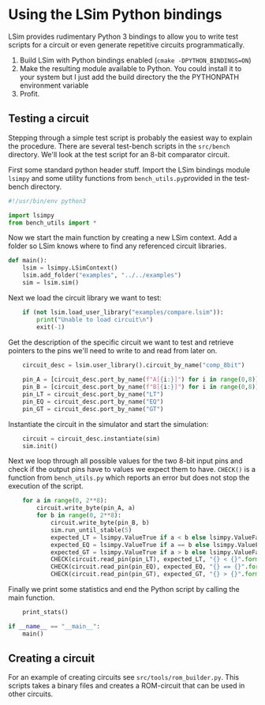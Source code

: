 # Using the LSim Python bindings

LSim provides rudimentary Python 3 bindings to allow you to write test scripts for a circuit or even generate repetitive circuits programmatically.

1. Build LSim with Python bindings enabled (`cmake -DPYTHON_BINDINGS=ON`)
2. Make the resulting module available to Python. You could install it to your system but I just add the build directory the the PYTHONPATH environment variable
3. Profit.

## Testing a circuit
Stepping through a simple test script is probably the easiest way to explain the procedure. There are several test-bench scripts in the `src/bench` directory. We'll look at the test script for an 8-bit comparator circuit.

First some standard python header stuff. Import the LSim bindings module `lsimpy` and some utility functions from `bench_utils.py`provided in the test-bench directory.

```python
#!/usr/bin/env python3

import lsimpy
from bench_utils import *
```

Now we start the main function by creating a new LSim context. Add a folder so LSim knows where to find any referenced circuit libraries.

```python
def main():
    lsim = lsimpy.LSimContext()
    lsim.add_folder("examples", "../../examples")
    sim = lsim.sim()
```

Next we load the circuit library we want to test:

```python
    if (not lsim.load_user_library("examples/compare.lsim")):
        print("Unable to load circuit\n")
        exit(-1)
```

Get the description of the specific circuit we want to test and retrieve pointers to the pins we'll need to write to and read from later on.

```python
    circuit_desc = lsim.user_library().circuit_by_name("comp_8bit")
   
    pin_A = [circuit_desc.port_by_name(f"A[{i:}]") for i in range(0,8)]
    pin_B = [circuit_desc.port_by_name(f"B[{i:}]") for i in range(0,8)]
    pin_LT = circuit_desc.port_by_name("LT")
    pin_EQ = circuit_desc.port_by_name("EQ")
    pin_GT = circuit_desc.port_by_name("GT")
```
Instantiate the circuit in the simulator and start the simulation:

```python
    circuit = circuit_desc.instantiate(sim)
    sim.init()
```

Next we loop through all possible values for the two 8-bit input pins and check if the output pins have to values we expect them to have. `CHECK()` is a function from `bench_utils.py` which reports an error but does not stop the execution of the script.

```python
    for a in range(0, 2**8):
        circuit.write_byte(pin_A, a)
        for b in range(0, 2**8):
            circuit.write_byte(pin_B, b)
            sim.run_until_stable(5)
            expected_LT = lsimpy.ValueTrue if a < b else lsimpy.ValueFalse
            expected_EQ = lsimpy.ValueTrue if a == b else lsimpy.ValueFalse
            expected_GT = lsimpy.ValueTrue if a > b else lsimpy.ValueFalse
            CHECK(circuit.read_pin(pin_LT), expected_LT, "{} < {}".format(a, b))
            CHECK(circuit.read_pin(pin_EQ), expected_EQ, "{} == {}".format(a, b))
            CHECK(circuit.read_pin(pin_GT), expected_GT, "{} > {}".format(a, b))
```

Finally we print some statistics and end the Python script by calling the main function.

```python
    print_stats()

if __name__ == "__main__":
    main()
```

## Creating a circuit

For an example of creating circuits see `src/tools/rom_builder.py`. This scripts takes a binary files and creates a ROM-circuit that can be used in other circuits. 
